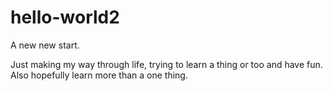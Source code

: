 # hello-world2
A new new start.

Just making my way through life, trying to learn a thing or too and have fun. Also hopefully learn more than a one thing.
